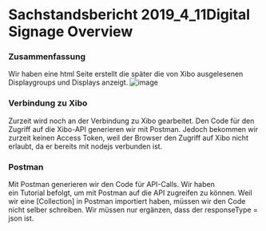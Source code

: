 # Sachstandsbericht 2019_4_11Digital Signage Overview
### Zusammenfassung

Wir haben eine html Seite erstellt die später die von Xibo ausgelesenen Displaygroups und Displays anzeigt.
![image](https://github.com/C0rruptdeX/DSOverview/edit/master/20190410_093211.jpg)
### Verbindung zu Xibo

Zurzeit wird noch an der Verbindung zu Xibo gearbeitet. Den Code für den Zugriff auf die Xibo-API generieren wir mit Postman. Jedoch bekommen wir zurzeit keinen Access Token, weil der Browser den Zugriff auf Xibo nicht erlaubt, da er bereits mit nodejs verbunden ist.

### Postman

Mit Postman generieren wir den Code für API-Calls. Wir haben ein Tutorial befolgt, um mit Postman auf die API zugreifen zu können. Weil wir eine [Collection] in Postman importiert haben, müssen wir den Code nicht selber schreiben. Wir müssen nur ergänzen, dass der responseType = json ist.





